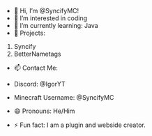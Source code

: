 - 👋 Hi, I’m @SyncifyMC!
- 👀 I’m interested in coding
- 🌱 I’m currently learning: Java
- 💞️ Projects:
1. Syncify
2. BetterNametags

- 📫 Contact Me:
- Discord: @IgorYT
- Minecraft Username: @SyncifyMC

- 😄 Pronouns: He/Him
- ⚡ Fun fact: I am a plugin and webside creator.
